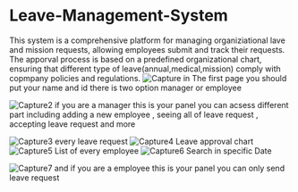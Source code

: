 # Leave-Management-System

This system is a comprehensive platform for managing organiziational lave and mission requests, allowing employees submit and track their requests. The apporval process is based on a predefined organizational chart, ensuring that different type of leave(annual,medical,mission) comply with copmpany policies and regulations.
![Capture](https://github.com/user-attachments/assets/3e2aab01-cf32-4a74-867f-c02c0e63a34a)
in The first page you should put your name and id there is two option manager or employee

![Capture2](https://github.com/user-attachments/assets/e0577ffd-b57a-425d-a48f-c860bf1cf09d)
if you are a manager this is your panel you can acsess different part including adding a new employee , seeing all of leave request , accepting leave request and more 

![Capture3](https://github.com/user-attachments/assets/c71c7650-df7b-4dff-9a8d-1aca5a36d6fb)
every leave request 
![Capture4](https://github.com/user-attachments/assets/58017b49-b3a7-424e-b955-0eefed4c3f75)
Leave approval chart
![Capture5](https://github.com/user-attachments/assets/ad3226fe-41dd-4cf5-9829-a2a32e2caea3)
List of  every employee
![Capture6](https://github.com/user-attachments/assets/9a7e7d5b-bdd5-44dd-adcf-1a16e199d5e3)
Search in specific Date

![Capture7](https://github.com/user-attachments/assets/47cc8fbf-7d7a-4394-a4c6-53f836fa2a99)
and if you are a employee this is your panel you can only send leave request

